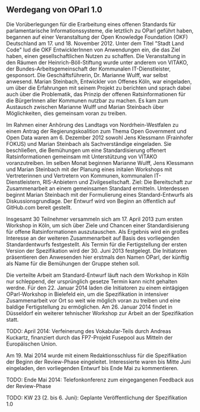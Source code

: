 Werdegang von OParl 1.0
-----------------------

Die Vorüberlegungen für die Erarbeitung eines offenen Standards für
parlamentarische Informationssysteme, die letztlich zu OParl geführt haben,
begannen auf einer Veranstaltung der Open Knowledge Foundation (OKF) Deutschland
am 17. und 18. November 2012. Unter dem Titel "Stadt Land Code" lud die
OKF EntwicklerInnen von Anwendungen ein, die das Ziel haben, einen gesellschaftlichen
Nutzen zu schaffen. Die Veranstaltung in den Räumen der Heinrich-Böll-Stiftung
wurde unter anderem von VITAKO, der Bundes-Arbeitsgemeinschaft der Kommunalen
IT-Dienstleister, gesponsort. Die Geschäftsführerin, Dr. Marianne Wulff, war selbst
anwesend. Marian Steinbach, Entwickler von Offenes Köln, war eingeladen, um über
die Erfahrungen mit seinem Projekt zu berichten und sprach dabei auch über die
Problematik, das Prinzip der offenen Ratsinformationen für die BürgerInnen
aller Kommunen nutzbar zu machen. Es kam zum Austausch zwischen Marianne Wulff und
Marian Steinbach über Möglichkeiten, dies gemeinsam voran zu treiben.

Im Rahmen einer Anhörung des Landtags von Nordrhein-Westfalen zu einem Antrag der
Regierungskoalition zum Thema Open Government und Open Data waren am 6. Dezember 2012
sowohl Jens Klessmann (Frainhofer FOKUS) und Marian Steinbach als Sachverständige
eingeladen. Sie beschließen, die Bemühungen um eine Standardisierung offenert
Ratsinformationen gemeinsam mit Unterstützung von VITAKO voranzutreiben. Im selben Monat
beginnen Marianne Wulff, Jens Klessmann und Marian Steinbach mit der Planung eines
initalen Workshops mit Vertreterinnen und Vertretern von Kommunen, kommunalen
IT-Dienstleistern, RIS-Anbietern und Zivilgesellschaft. Ziel: Die Bereitschaft zur
Zusammenarbeit an einem gemeinsamen Standard ermitteln. Unterdessen beginnt Marian
Steinbach mit der Formulierung eines Standard-Entwurfs als Diskussionsgrundlage. Der
Entwurf wird von Beginn an öffentlich auf GitHub.com bereit gestellt.

Insgesamt 30 Teilnehmer versammeln sich am 17. April 2013 zum ersten Workshop in Köln,
um sich über Ziele und Chancen einer Standardisierung für offene Ratsinformationen
auszutauschen. Als Ergebnis wird ein großes Interesse an der weiteren Zusammenarbeit
auf Basis des vorliegenden Standardentwurfs festgestellt. Als Termin für die
Fertigstellung der ersten Version der Spezifikation wird der 30. Juni 2013 festgelegt.
Die Initiatoren präsentieren den Anwesenden hier erstmals den Namen OParl, der künftig
als Name für die Bemühungen der Gruppe stehen soll.

Die verteilte Arbeit am Standard-Entwurf läuft nach dem Workshop in Köln nur schleppend,
der ursprünglich gesetze Termin kann nicht gehalten werdne. Für den 22. Januar 2014 laden
die Initiatoren zu einem eintägigen OParl-Workshop in Bielefeld ein, um die Spezifikation
in intensiver Zusammenarbeit vor Ort so weit wie möglich voran zu treiben und eine baldige
Fertigstellung zu ermöglichen. Am 26. Januar 2014 findet in Düsseldorf ein weiterer tehnischer
Workshop zur Arbeit an der Spezifikation statt.

TODO: April 2014: Verfeinerung des Vokabular-Teils durch Andreas Kuckartz, finanziert durch das
FP7-Projekt Fusepool aus Mitteln der Europäischen Union.

Am 19. Mai 2014 wurde mit einem Redaktionsschluss für die Spezifikation der Beginn 
der Review-Phase eingeleitet. Interessierte waren bis Mitte Juni eingeladen, den 
vorliegenden Entwurf bis Ende Mai zu kommentieren.

TODO: Ende Mai 2014: Telefonkonferenz zum eingegangenen Feedback aus der Review-Phase

TODO: KW 23 (2. bis 6. Juni): Geplante Veröffentlichung der Spezifikation 1.0
